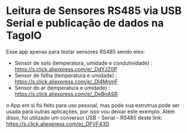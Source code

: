 # Leitura de Sensores RS485 via USB Serial e publicação de dados na TagoIO

Esse app apenas para testar sensores RS485 sendo eles:
- Sensor de solo (temperatura, umidade e condutividade) : https://s.click.aliexpress.com/e/_DdYJZ0P
- Sensor de folha (temperatura e umidade) : https://s.click.aliexpress.com/e/_Dl4MnmF
- Sensor do ar (temperatura e umidade) : https://s.click.aliexpress.com/e/_DeBnASR

o App em si foi feito para uso pessoal, mas pode sua estrutrua pode ser usada para outras aplicações, por isso vou deixar este exemplo. Além disso, foi utilizado um conversor USB - Serial - RS485 deste link: https://s.click.aliexpress.com/e/_DFVF43D
